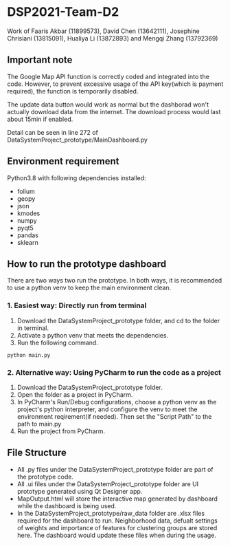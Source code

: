 # DSP2021-Team-D2
Work of Faaris Akbar (11899573), David Chen (13642111), Josephine Chrisiani (13815091), Hualiya Li (13872893) and Mengqi Zhang (13792369)

## Important note
The Google Map API function is correctly coded and integrated into the code. However, to prevent excessive usage of the API key(which is payment required), the function is temporarily disabled. 

The update data button would work as normal but the dashborad won't actually download data from the internet. The download process would last about 15min if enabled.

Detail can be seen in line 272 of DataSystemProject_prototype/MainDashboard.py

## Environment requirement
Python3.8 with following dependencies installed:
- folium
- geopy
- json
- kmodes
- numpy
- pyqt5
- pandas
- sklearn

## How to run the prototype dashboard
There are two ways two run the prototype. In both ways, it is recommended to use a python venv to keep the main environment clean.

### 1. Easiest way: Directly run from terminal
1. Download the DataSystemProject_prototype folder, and cd to the folder in terminal.
2. Activate a python venv that meets the dependencies.
3. Run the following command.
```
python main.py
```

### 2. Alternative way: Using PyCharm to run the code as a project
1. Download the DataSystemProject_prototype folder.
2. Open the folder as a project in PyCharm.
3. In PyCharm's Run/Debug configurations, choose a python venv as the project's python interpreter, and configure the venv to meet the environment reqirement(if needed). Then set the "Script Path" to the path to main.py
4. Run the project from PyCharm.

## File Structure
- All .py files under the DataSystemProject_prototype folder are part of the prototype code.
- All .ui files under the DataSystemProject_prototype folder are UI prototype generated using Qt Designer app.
- MapOutput.html will store the interactive map generated by dashboard while the dashboard is being used.
- In the DataSystemProject_prototype/raw_data folder are .xlsx files required for the dashboard to run. Neighborhood data, defualt settings of weights and importance of features for clustering groups are stored here. The dashboard would update these files when during the usage.
